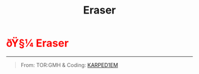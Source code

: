 ﻿---
lang: en-US
title: Eraser
prev: Disperser
next: Penguin
---
# <font color=red>ðŸ§¼ <b>Eraser</b></font> <Badge text="Hindering" type="tip" vertical="middle"/>
---

> From: TOR:GMH & Coding: [KARPED1EM](https://github.com/KARPED1EM)


